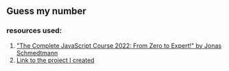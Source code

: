 
## Guess my number

### resources used:
1. ["The Complete JavaScript Course 2022: From Zero to Expert!" by Jonas Schmedtmann](https://www.udemy.com/)
2. [Link to the project I created](https://verson-tech.github.io/guess_my_number/)
